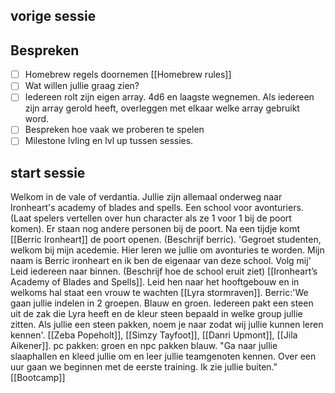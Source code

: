 ##  vorige sessie

##  Bespreken
- [ ] Homebrew regels doornemen [[Homebrew rules]]
- [ ] Wat willen jullie graag zien?
- [ ] Iedereen rolt zijn eigen array. 4d6 en laagste wegnemen. Als iedereen zijn array gerold heeft, overleggen met elkaar welke array gebruikt word.
- [ ] Bespreken hoe vaak we proberen te spelen
- [ ] Milestone lvling en lvl up tussen sessies.

## start sessie
Welkom in de vale of verdantia. Jullie zijn allemaal onderweg naar Ironheart's academy of blades and spells. Een school voor avonturiers. (Laat spelers vertellen over hun character als ze 1 voor 1 bij de poort komen). Er staan nog andere personen bij de poort. Na een tijdje komt [[Berric Ironheart]] de poort openen. (Beschrijf berric). 'Gegroet studenten, welkom bij mijn acedemie. Hier leren we jullie om avonturies te worden. Mijn naam is Berric ironheart en ik ben de eigenaar van deze school.  Volg mij' Leid iedereen naar binnen. (Beschrijf hoe de school eruit ziet) [[Ironheart’s Academy of Blades and Spells]]. Leid hen naar het hooftgebouw en in welkoms hal staat een vrouw te wachten [[Lyra stormraven]]. Berric:'We gaan jullie indelen in 2 groepen. Blauw en groen. Iedereen pakt een steen uit de zak die Lyra heeft en de kleur steen bepaald in welke group jullie zitten. Als jullie een steen pakken, noem je naar zodat wij jullie kunnen leren kennen'.  [[Zeba Popeholt]], [[Simzy Tayfoot]], [[Danri Upmont]], [[Jila Aikener]]. pc pakken: groen en npc pakken blauw. "Ga naar jullie slaaphallen en kleed jullie om en leer jullie teamgenoten kennen. Over een uur gaan we beginnen met de eerste training. Ik zie jullie buiten." [[Bootcamp]]